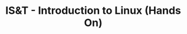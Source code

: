 ---
title: IS&T -  Introduction to Linux (Hands On) 
category: workshops
tag: 
- IS&amp;T
- news
excerpt: This tutorial will give attendees a hands-on introduction to Linux. Topics covered will include a short history of Linux, logging in with ssh, the Bash shell and shell scripts, I/O redirection (pipes), file system navigation, and job control. Time permitting, attendees will edit, compile, and run a simple C program.   
link: http://www.bu.edu/tech/about/training/classroom/rcs-tutorials/#LINUX_INTRO
--- 